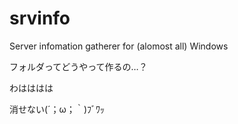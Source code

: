 srvinfo
=======

Server infomation gatherer for (alomost all) Windows

フォルダってどうやって作るの…？


わはははは


消せない(´；ω；｀)ﾌﾞﾜｯ

